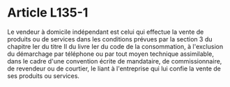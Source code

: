 # Article L135-1

Le vendeur à domicile indépendant est celui qui effectue la vente de produits ou de services dans les conditions prévues par la section 3 du chapitre Ier du titre II du livre Ier du code de la consommation, à l'exclusion du démarchage par téléphone ou par tout moyen technique assimilable, dans le cadre d'une convention écrite de mandataire, de commissionnaire, de revendeur ou de courtier, le liant à l'entreprise qui lui confie la vente de ses produits ou services.